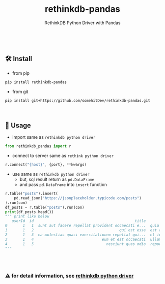 <h1 align="center">rethinkdb-pandas</h1>
<p align="center">RethinkDB Python Driver with Pandas</p>
<br><br><br>

## 🛠️ Install
- from pip
```zsh
pip install rethinkdb-pandas
```
- from git
```zsh
pip install git+https://github.com/somehitDev/rethinkdb-pandas.git
```
<br>

## 📄 Usage
- import same as `rethinkdb python driver`
```python
from rethinkdb_pandas import r
```
- connect to server same as `rethink python driver`
```python
r.connect("{host}", {port}, **kwargs)
```
- use same as `rethinkdb python driver`
  - but, sql result return as `pd.DataFrame`
  - and pass `pd.DataFrame` into `insert` function
```python
r.table("posts").insert(
    pd.read_json("https://jsonplaceholder.typicode.com/posts")
).run(con)
df_posts = r.table("posts").run(con)
print(df_posts.head())
""" print like below
   userId  id                                              title                                               body
0       1   1  sunt aut facere repellat provident occaecati e...  quia et suscipit\nsuscipit recusandae consequu...
1       1   2                                       qui est esse  est rerum tempore vitae\nsequi sint nihil repr...
2       1   3  ea molestias quasi exercitationem repellat qui...  et iusto sed quo iure\nvoluptatem occaecati om...
3       1   4                               eum et est occaecati  ullam et saepe reiciendis voluptatem adipisci\...
4       1   5                                 nesciunt quas odio  repudiandae veniam quaerat sunt sed\nalias aut...
"""
```
<br><br>

### ⚠️ for detail information, see [rethinkdb python driver](https://github.com/rethinkdb/rethinkdb-python/blob/master/README.md)
